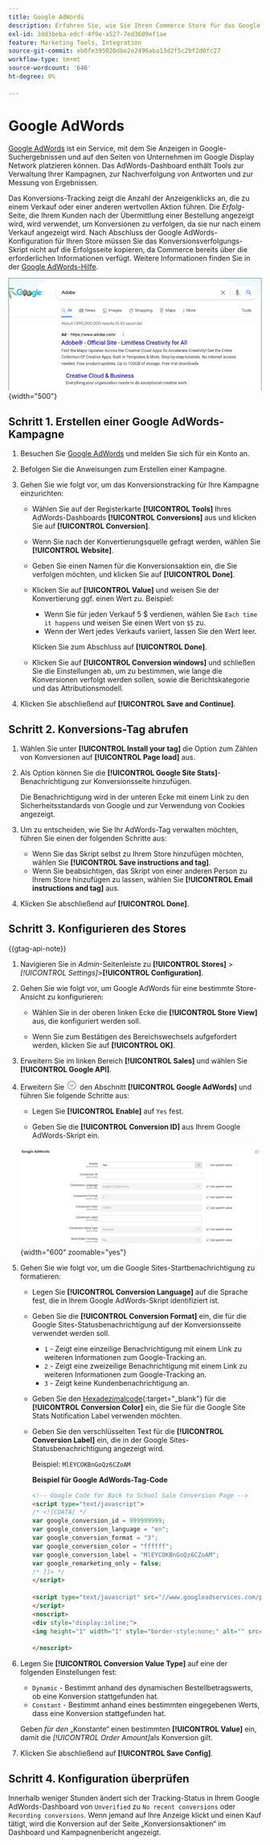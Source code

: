 ```yaml
---
title: Google AdWords
description: Erfahren Sie, wie Sie Ihren Commerce Store für das Google AdWords-Konversionstracking konfigurieren, um die Anzeigenklicks zu messen, die zu einem Verkauf oder einer anderen nützlichen Aktion führen.
exl-id: 3dd3beba-edcf-4f9e-a527-7ed3609ef1ae
feature: Marketing Tools, Integration
source-git-commit: eb0fe395020dbe2e2496aba13d2f5c2bf2d0fc27
workflow-type: tm+mt
source-wordcount: '646'
ht-degree: 0%

---
```


# Google AdWords

[Google AdWords][1] ist ein Service, mit dem Sie Anzeigen in Google-Suchergebnissen und auf den Seiten von Unternehmen im Google Display Network platzieren können. Das AdWords-Dashboard enthält Tools zur Verwaltung Ihrer Kampagnen, zur Nachverfolgung von Antworten und zur Messung von Ergebnissen.

Das Konversions-Tracking zeigt die Anzahl der Anzeigenklicks an, die zu einem Verkauf oder einer anderen wertvollen Aktion führen. Die _Erfolg_-Seite, die Ihrem Kunden nach der Übermittlung einer Bestellung angezeigt wird, wird verwendet, um Konversionen zu verfolgen, da sie nur nach einem Verkauf angezeigt wird. Nach Abschluss der Google AdWords-Konfiguration für Ihren Store müssen Sie das Konversionsverfolgungs-Skript nicht auf die Erfolgsseite kopieren, da Commerce bereits über die erforderlichen Informationen verfügt. Weitere Informationen finden Sie in der [Google AdWords-Hilfe][2].

![Adobe-Anzeige in Google-Suchergebnissen](./assets/google-adwords-adobe-ad.png){width="500"}

## Schritt 1. Erstellen einer Google AdWords-Kampagne

1. Besuchen Sie [Google AdWords][3] und melden Sie sich für ein Konto an.

1. Befolgen Sie die Anweisungen zum Erstellen einer Kampagne.

1. Gehen Sie wie folgt vor, um das Konversionstracking für Ihre Kampagne einzurichten:

   - Wählen Sie auf der Registerkarte **[!UICONTROL Tools]** Ihres AdWords-Dashboards **[!UICONTROL Conversions]** aus und klicken Sie auf **[!UICONTROL Conversion]**.

   - Wenn Sie nach der Konvertierungsquelle gefragt werden, wählen Sie **[!UICONTROL Website]**.

   - Geben Sie einen Namen für die Konversionsaktion ein, die Sie verfolgen möchten, und klicken Sie auf **[!UICONTROL Done]**.

   - Klicken Sie auf **[!UICONTROL Value]** und weisen Sie der Konvertierung ggf. einen Wert zu. Beispiel:

      - Wenn Sie für jeden Verkauf 5 $ verdienen, wählen Sie `Each time it happens` und weisen Sie einen Wert von `$5` zu.
      - Wenn der Wert jedes Verkaufs variiert, lassen Sie den Wert leer.

     Klicken Sie zum Abschluss auf **[!UICONTROL Done]**.

   - Klicken Sie auf **[!UICONTROL Conversion windows]** und schließen Sie die Einstellungen ab, um zu bestimmen, wie lange die Konversionen verfolgt werden sollen, sowie die Berichtskategorie und das Attributionsmodell.

1. Klicken Sie abschließend auf **[!UICONTROL Save and Continue]**.

## Schritt 2. Konversions-Tag abrufen

1. Wählen Sie unter **[!UICONTROL Install your tag]** die Option zum Zählen von Konversionen auf **[!UICONTROL Page load]** aus.

1. Als Option können Sie die **[!UICONTROL Google Site Stats]**-Benachrichtigung zur Konversionsseite hinzufügen.

   Die Benachrichtigung wird in der unteren Ecke mit einem Link zu den Sicherheitsstandards von Google und zur Verwendung von Cookies angezeigt.

1. Um zu entscheiden, wie Sie Ihr AdWords-Tag verwalten möchten, führen Sie einen der folgenden Schritte aus:

   - Wenn Sie das Skript selbst zu Ihrem Store hinzufügen möchten, wählen Sie **[!UICONTROL Save instructions and tag]**.
   - Wenn Sie beabsichtigen, das Skript von einer anderen Person zu Ihrem Store hinzufügen zu lassen, wählen Sie **[!UICONTROL Email instructions and tag]** aus.

1. Klicken Sie abschließend auf **[!UICONTROL Done]**.

## Schritt 3. Konfigurieren des Stores

{{gtag-api-note}}

1. Navigieren Sie in _Admin_-Seitenleiste zu **[!UICONTROL Stores]** > _[!UICONTROL Settings]_>**[!UICONTROL Configuration]**.

1. Gehen Sie wie folgt vor, um Google AdWords für eine bestimmte Store-Ansicht zu konfigurieren:

   - Wählen Sie in der oberen linken Ecke die **[!UICONTROL Store View]** aus, die konfiguriert werden soll.

   - Wenn Sie zum Bestätigen des Bereichswechsels aufgefordert werden, klicken Sie auf **[!UICONTROL OK]**.

1. Erweitern Sie im linken Bereich **[!UICONTROL Sales]** und wählen Sie **[!UICONTROL Google API]**.

1. Erweitern Sie ![Erweiterungsauswahl](../assets/icon-display-expand.png) den Abschnitt **[!UICONTROL Google AdWords]** und führen Sie folgende Schritte aus:

   - Legen Sie **[!UICONTROL Enable]** auf `Yes` fest.

   - Geben Sie die **[!UICONTROL Conversion ID]** aus Ihrem Google AdWords-Skript ein.

   ![Verkaufskonfiguration - Google Ads-API](../configuration-reference/sales/assets/google-api-google-adwords.png){width="600" zoomable="yes"}

1. Gehen Sie wie folgt vor, um die Google Sites-Startbenachrichtigung zu formatieren:

   - Legen Sie **[!UICONTROL Conversion Language]** auf die Sprache fest, die in Ihrem Google AdWords-Skript identifiziert ist.

   - Geben Sie die **[!UICONTROL Conversion Format]** ein, die für die Google Sites-Statusbenachrichtigung auf der Konversionsseite verwendet werden soll.

      - `1` - Zeigt eine einzeilige Benachrichtigung mit einem Link zu weiteren Informationen zum Google-Tracking an.
      - `2` - Zeigt eine zweizeilige Benachrichtigung mit einem Link zu weiteren Informationen zum Google-Tracking an.
      - `3` - Zeigt keine Kundenbenachrichtigung an.

   - Geben Sie den [Hexadezimalcode][4]{:target="_blank"} für die **[!UICONTROL Conversion Color]** ein, die Sie für die Google Site Stats Notification Label verwenden möchten.

   - Geben Sie den verschlüsselten Text für die **[!UICONTROL Conversion Label]** ein, die in der Google Sites-Statusbenachrichtigung angezeigt wird.

     Beispiel: `MlEYCOKBnGoQz6CZoAM`

     **Beispiel für Google AdWords-Tag-Code**

     ```html
     <!-- Google Code for Back to School Sale Conversion Page -->
     <script type="text/javascript">
     /* <![CDATA[ */
     var google_conversion_id = 999999999;
     var google_conversion_language = "en";
     var google_conversion_format = "3";
     var google_conversion_color = "ffffff";
     var google_conversion_label = "MlEYCOKBnGoQz6CZoAM";
     var google_remarketing_only = false;
     /* ]]> */
     </script>
     
     <script type="text/javascript" src="//www.googleadservices.com/pagead/conversion.js">
     </script>
     <noscript>
     <div style="display:inline;">
     <img height="1" width="1" style="border-style:none;" alt="" src="//www.googleadservices.com/pagead/conversion/872829007/?label=MlEYCOKBnGoQz6CZoAM&amp;guid=ON&amp;script=0"/>
     
     </noscript>
     ```

1. Legen Sie **[!UICONTROL Conversion Value Type]** auf eine der folgenden Einstellungen fest:

   - `Dynamic` - Bestimmt anhand des dynamischen Bestellbetragswerts, ob eine Konversion stattgefunden hat.
   - `Constant` - Bestimmt anhand eines bestimmten eingegebenen Werts, dass eine Konversion stattgefunden hat.

   Geben _für den_ „Konstante“ einen bestimmten **[!UICONTROL Value]** ein, damit die _[!UICONTROL Order Amount]_&#x200B;als Konversion gilt.

1. Klicken Sie abschließend auf **[!UICONTROL Save Config]**.

## Schritt 4. Konfiguration überprüfen

Innerhalb weniger Stunden ändert sich der Tracking-Status in Ihrem Google AdWords-Dashboard von `Unverified` zu `No recent conversions` oder `Recording conversions`. Wenn jemand auf Ihre Anzeige klickt und einen Kauf tätigt, wird die Konversion auf der Seite „Konversionsaktionen“ im Dashboard und Kampagnenbericht angezeigt.

[1]: https://www.google.com/adwords/
[2]: https://support.google.com/adwords/answer/6095821
[3]: https://ads.google.com/
[4]: https://www.w3schools.com/colors/colors_picker.asp
